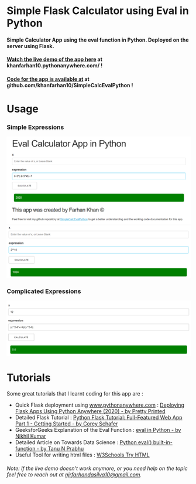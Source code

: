 # Simple Flask Calculator using Eval in Python
#### Simple Calculator App using the eval function in Python. Deployed on the server using Flask.
#### [Watch the live demo of the app here](http://khanfarhan10.pythonanywhere.com/) at khanfarhan10.pythonanywhere.com/ !  

#### [Code for the app is available at](https://github.com/khanfarhan10/SimpleCalcEvalPython) at github.com/khanfarhan10/SimpleCalcEvalPython !  


# Usage  

### Simple Expressions
![Simple Expression](/images/simple.png)
![Simple Expression](/images/simple2.png)  

### Complicated Expressions
![Complicated Expression](/images/complicated.png)  

# Tutorials  
Some great tutorials that I learnt coding for this app are :
* Quick Flask deployment using www.pythonanywhere.com : [Deploying Flask Apps Using Python Anywhere (2020) - by Pretty Printed](https://www.youtube.com/watch?v=5jbdkOlf4cY)
* Detailed Flask Tutorial : [Python Flask Tutorial: Full-Featured Web App Part 1 - Getting Started - by Corey Schafer](https://www.youtube.com/watch?v=MwZwr5Tvyxo)
* GeeksforGeeks Explanation of the Eval Function : [eval in Python - by  Nikhil Kumar](https://www.geeksforgeeks.org/eval-in-python/)
* Detailed Article on Towards Data Science : [Python eval() built-in-function - by Tanu N Prabhu](https://towardsdatascience.com/python-eval-built-in-function-601f87db191) 
* Useful Tool for writing html files : [W3Schools Try HTML](https://www.w3schools.com/tags/tryit.asp?filename=tryhtml_form_checkbox)  

###### Note: If the live demo doesn't work anymore, or you need help on the topic feel free to reach out at njrfarhandasilva10@gmail.com.

